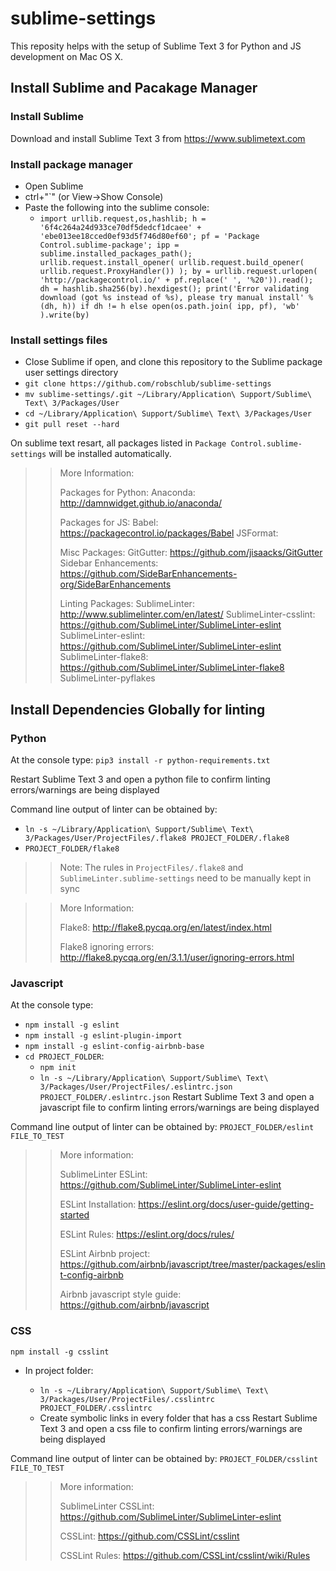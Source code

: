 # sublime-settings

This reposity helps with the setup of Sublime Text 3 for Python and JS development on Mac OS X. 


## Install Sublime and Pacakage Manager

### Install Sublime
Download and install Sublime Text 3 from https://www.sublimetext.com


### Install package manager
* Open Sublime
* ctrl+"`" (or View->Show Console)
* Paste the following into the sublime console:
  * `import urllib.request,os,hashlib; h = '6f4c264a24d933ce70df5dedcf1dcaee' + 'ebe013ee18cced0ef93d5f746d80ef60'; pf = 'Package Control.sublime-package'; ipp = sublime.installed_packages_path(); urllib.request.install_opener( urllib.request.build_opener( urllib.request.ProxyHandler()) ); by = urllib.request.urlopen( 'http://packagecontrol.io/' + pf.replace(' ', '%20')).read(); dh = hashlib.sha256(by).hexdigest(); print('Error validating download (got %s instead of %s), please try manual install' % (dh, h)) if dh != h else open(os.path.join( ipp, pf), 'wb' ).write(by)`


### Install settings files
* Close Sublime if open, and clone this repository to the Sublime package user settings directory
* `git clone https://github.com/robschlub/sublime-settings`
* `mv sublime-settings/.git ~/Library/Application\ Support/Sublime\ Text\ 3/Packages/User`
* `cd ~/Library/Application\ Support/Sublime\ Text\ 3/Packages/User`
* `git pull reset --hard`

On sublime text resart, all packages listed in `Package Control.sublime-settings` will be installed automatically.

>> More Information:
>>
>> Packages for Python:
>> Anaconda: http://damnwidget.github.io/anaconda/
>>
>> Packages for JS:
>> Babel: https://packagecontrol.io/packages/Babel
>> JSFormat: 
>> 
>> Misc Packages:
>> GitGutter: https://github.com/jisaacks/GitGutter
>> Sidebar Enhancements: https://github.com/SideBarEnhancements-org/SideBarEnhancements
>>
>> Linting Packages:
>> SublimeLinter: http://www.sublimelinter.com/en/latest/
>> SublimeLinter-csslint: https://github.com/SublimeLinter/SublimeLinter-eslint
>> SublimeLinter-eslint: https://github.com/SublimeLinter/SublimeLinter-eslint
>> SublimeLinter-flake8: https://github.com/SublimeLinter/SublimeLinter-flake8
>> SublimeLinter-pyflakes

## Install Dependencies Globally for linting

### Python
At the console type:
`pip3 install -r python-requirements.txt`

Restart Sublime Text 3 and open a python file to confirm linting errors/warnings are being displayed

Command line output of linter can be obtained by: 
* `ln -s ~/Library/Application\ Support/Sublime\ Text\ 3/Packages/User/ProjectFiles/.flake8 PROJECT_FOLDER/.flake8`
* `PROJECT_FOLDER/flake8`
>> Note: The rules in `ProjectFiles/.flake8` and `SublimeLinter.sublime-settings` need to be manually kept in sync

>> More Information:
>>
>> Flake8: http://flake8.pycqa.org/en/latest/index.html
>> 
>> Flake8 ignoring errors: http://flake8.pycqa.org/en/3.1.1/user/ignoring-errors.html


### Javascript 
At the console type:
* `npm install -g eslint`
* `npm install -g eslint-plugin-import`
* `npm install -g eslint-config-airbnb-base`
* `cd PROJECT_FOLDER`: 
  * `npm init`
  * `ln -s ~/Library/Application\ Support/Sublime\ Text\ 3/Packages/User/ProjectFiles/.eslintrc.json PROJECT_FOLDER/.eslintrc.json`
Restart Sublime Text 3 and open a javascript file to confirm linting errors/warnings are being displayed

Command line output of linter can be obtained by: `PROJECT_FOLDER/eslint FILE_TO_TEST`

>> More information:
>>
>> SublimeLinter ESLint: https://github.com/SublimeLinter/SublimeLinter-eslint
>>
>> ESLint Installation: https://eslint.org/docs/user-guide/getting-started
>>
>> ESLint Rules: https://eslint.org/docs/rules/ 
>>
>> ESLint Airbnb project: https://github.com/airbnb/javascript/tree/master/packages/eslint-config-airbnb
>>
>> Airbnb javascript style guide: https://github.com/airbnb/javascript


### CSS
`npm install -g csslint`
* In project folder: 

  * `ln -s ~/Library/Application\ Support/Sublime\ Text\ 3/Packages/User/ProjectFiles/.csslintrc PROJECT_FOLDER/.csslintrc`
  * Create symbolic links in every folder that has a css
Restart Sublime Text 3 and open a css file to confirm linting errors/warnings are being displayed

Command line output of linter can be obtained by: `PROJECT_FOLDER/csslint FILE_TO_TEST`

>> More information:
>> 
>> SublimeLinter CSSLint: https://github.com/SublimeLinter/SublimeLinter-eslint
>>
>> CSSLint: https://github.com/CSSLint/csslint
>>
>> CSSLint Rules: https://github.com/CSSLint/csslint/wiki/Rules


